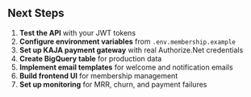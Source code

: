 ## Next Steps

1. **Test the API** with your JWT tokens
2. **Configure environment variables** from `.env.membership.example`
3. **Set up KAJA payment gateway** with real Authorize.Net credentials
4. **Create BigQuery table** for production data
5. **Implement email templates** for welcome and notification emails
6. **Build frontend UI** for membership management
7. **Set up monitoring** for MRR, churn, and payment failures
